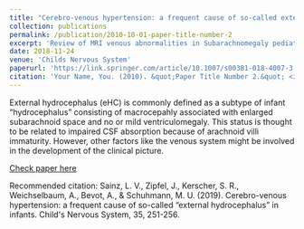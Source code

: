 ```yaml
---
title: "Cerebro-venous hypertension: a frequent cause of so-called external hydrocephalus in infants"
collection: publications
permalink: /publication/2010-10-01-paper-title-number-2
excerpt: 'Review of MRI venous abnormalities in Subarachnomegaly pediatric cases'
date: 2018-11-24
venue: 'Childs Nervous System'
paperurl: 'https://link.springer.com/article/10.1007/s00381-018-4007-3'
citation: 'Your Name, You. (2010). &quot;Paper Title Number 2.&quot; <i>Journal 1</i>. 1(2).'
---
```

External hydrocephalus (eHC) is commonly defined as a subtype of infant “hydrocephalus” consisting of macrocepahly associated with enlarged subarachnoid space and no or mild ventriculomegaly. This status is thought to be related to impaired CSF absorption because of arachnoid villi immaturity. However, other factors like the venous system might be involved in the development of the clinical picture.

[Check paper here](https://link.springer.com/article/10.1007/s00381-018-4007-3)

Recommended citation: Sainz, L. V., Zipfel, J., Kerscher, S. R., Weichselbaum, A., Bevot, A., & Schuhmann, M. U. (2019). Cerebro-venous hypertension: a frequent cause of so-called “external hydrocephalus” in infants. Child's Nervous System, 35, 251-256.
